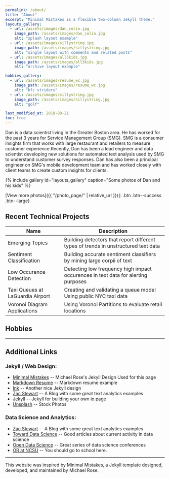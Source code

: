 ```yaml
---
permalink: /about/
title: "About"
excerpt: "Minimal Mistakes is a flexible two-column Jekyll theme."
layouts_gallery:
  - url: /assets/images/dan_colin.jpg
    image_path: /assets/images/dan_colin.jpg
    alt: "splash layout example"
  - url: /assets/images/sillystring.jpg
    image_path: /assets/images/sillystring.jpg
    alt: "single layout with comments and related posts"
  - url: /assets/images/all3kids.jpg
    image_path: /assets/images/all3kids.jpg
    alt: "archive layout example"

hobbies_gallery:
  - url: /assets/images/resume_wc.jpg
    image_path: /assets/images/resume_wc.jpg
    alt: "hfc striders"
  - url: /assets/images/sillystring.jpg
    image_path: /assets/images/sillystring.jpg
    alt: "golf"

last_modified_at: 2018-08-21
toc: true
---
```


Dan is a data scientist living in the Greater Boston area. He has worked for the past 3 years for Service Management Group (SMG). SMG is a consumer insights firm that works with large restaurant and retailers to measure customer experience.Recently, Dan has been a lead engineer and data scientist developing new solutions for automated text analysis used by SMG to understand customer survey responses. Dan has also been a principal engineer on SMG's mobile development team and has worked closely with client teams to create custom insights for clients. 

{% include gallery id="layouts_gallery" caption="Some photos of Dan and his kids" %}

[View more photos]({{ "/photo_page/" | relative_url }}){: .btn .btn--success .btn--large}

## Recent Technical Projects 

| Name                                        | Description                                           |
| ------------------------------------------- | ----------------------------------------------------- |
| Emerging Topics | Building detectors that report different types of trends in unstructured text data|
| Sentiment Classification | Building accurate sentiment classifiers by mining large corpii of text|
| Low Occurance Detection | Detecting low frequency high impact occurences in text data for alerting purposes |
| Taxi Queues at LaGuardia Airport | Creating and validating a queue model Using public NYC taxi data | 
| Voronoi Diagram Applications | Using Voronoi Partitions to evaluate retail locations | 


## Hobbies

---

## Additional Links

### Jekyll / Web Design:

- [Minimal Mistakes](https://mmistakes.github.io/minimal-mistakes/) -- Michael Rose's Jekyll Design Used for this page
- [Markdown Resume](https://github.com/there4/markdown-resume) -- Markdown resume example
- [Ink](https://github.com/thinker3197/ink) -- Another nice Jekyll design
- [Zac Stewart](http://zacstewart.com/) -- A Blog with some great text analytics examples
- [Jekyll](https://jekyllrb.com/) -- Jekyll for building your own io page
- [Unsplash](https://unsplash.com/) -- Stock Photos

### Data Science and Analytics:
- [Zac Stewart](http://zacstewart.com/) -- A Blog with some great text analytics examples
- [Toward Data Science](https://towardsdatascience.com/) -- Good articles about current activity in data science
- [Open Data Science](https://odsc.com/) -- Great series of data science conferences
- [OR at NCSU](https://www.or.ncsu.edu/) -- You should go to school here.

---

This website was inspired by Minimal Mistakes, a Jekyll template  designed, developed, and maintained by Michael Rose. 
